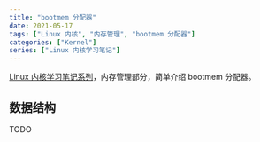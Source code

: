 ```yaml
---
title: "bootmem 分配器"
date: 2021-05-17
tags: ["Linux 内核", "内存管理", "bootmem 分配器"]
categories: ["Kernel"]
series: ["Linux 内核学习笔记"]
---
```


[Linux 内核学习笔记系列](/posts/kernel/kernel)，内存管理部分，简单介绍 bootmem 分配器。

<!--more-->

## 数据结构

TODO
